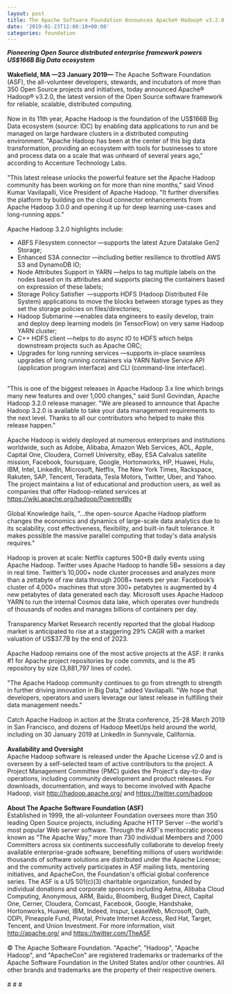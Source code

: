 ```yaml
---
layout: post
title: The Apache Software Foundation Announces Apache® Hadoop® v3.2.0
date: '2019-01-23T11:00:10+00:00'
categories: foundation
---
```

<div><strong><em>Pioneering Open Source distributed enterprise framework powers US$166B Big Data ecosystem</em></strong></div> 
  <div><strong><br /></strong></div> 
  <div><strong>Wakefield, MA —23 January 2019—</strong> The Apache Software Foundation (ASF), the all-volunteer developers, stewards, and incubators of more than 350 Open Source projects and initiatives, today announced Apache® Hadoop® v3.2.0, the latest version of the Open Source software framework for reliable, scalable, distributed computing.</div> 
  <div><br /></div> 
  <div>Now in its 11th year, Apache Hadoop is the foundation of the US$166B Big Data ecosystem (source: IDC) by enabling data applications to run and be managed on large hardware clusters in a distributed computing environment. &quot;Apache Hadoop has been at the center of this big data transformation, providing an ecosystem with tools for businesses to store and process data on a scale that was unheard of several years ago,&quot; according to Accenture Technology Labs.</div> 
  <div><br /></div> 
  <div>&quot;This latest release unlocks the powerful feature set the Apache Hadoop community has been working on for more than nine months,&quot; said Vinod Kumar Vavilapalli, Vice President of Apache Hadoop. &quot;It further diversifies the platform by building on the cloud connector enhancements from Apache Hadoop 3.0.0 and opening it up for deep learning use-cases and long-running apps.&quot;</div> 
  <div><br /></div> 
  <div>Apache Hadoop 3.2.0 highlights include:</div> 
  <div> 
    <ul> 
      <li>ABFS Filesystem connector —supports the latest Azure Datalake Gen2 Storage;</li> 
      <li>Enhanced S3A connector&nbsp;—including better resilience to throttled AWS S3 and DynamoDB IO;</li> 
      <li>Node Attributes Support in YARN —helps to tag multiple labels on the nodes based on its attributes and supports placing the containers based on expression of these labels;</li> 
      <li>Storage Policy Satisfier&nbsp; —supports HDFS (Hadoop Distributed File System) applications to move the blocks between storage types as they set the storage policies on files/directories;&nbsp;</li> 
      <li>Hadoop Submarine —enables data engineers to easily develop, train and deploy deep learning models (in TensorFlow) on very same Hadoop YARN cluster;</li> 
      <li>C++ HDFS client —helps to do async IO to HDFS which helps downstream projects such as Apache ORC;</li> 
      <li>Upgrades for long running services —supports in-place seamless upgrades of long running containers via YARN Native Service API (application program interface) and CLI (command-line interface).</li> 
    </ul> 
  </div> 
  <div><br /></div> 
  <div>&quot;This is one of the biggest releases in Apache Hadoop 3.x line which brings many new features and over 1,000 changes,&quot; said Sunil Govindan, Apache Hadoop 3.2.0 release manager. &quot;We are pleased to announce that Apache Hadoop 3.2.0 is available to take your data management requirements to the next level. Thanks to all our contributors who helped to make this release happen.&quot;</div> 
  <div><br /></div> 
  <div>Apache Hadoop is widely deployed at numerous enterprises and institutions worldwide, such as Adobe, Alibaba, Amazon Web Services, AOL, Apple, Capital One, Cloudera, Cornell University, eBay, ESA Calvalus satellite mission, Facebook, foursquare, Google, Hortonworks, HP, Huawei, Hulu, IBM, Intel, LinkedIn, Microsoft, Netflix, The New York Times, Rackspace, Rakuten, SAP, Tencent, Teradata, Tesla Motors, Twitter, Uber, and Yahoo. The project maintains a list of educational and production users, as well as companies that offer Hadoop-related services at <a href="https://wiki.apache.org/hadoop/PoweredBy">https://wiki.apache.org/hadoop/PoweredBy</a></div> 
  <div><br /></div> 
  <div>Global Knowledge hails, &quot;...the open-source Apache Hadoop platform changes the economics and dynamics of large-scale data analytics due to its scalability, cost effectiveness, flexibility, and built-in fault tolerance. It makes possible the massive parallel computing that today's data analysis requires.&quot;</div> 
  <div><br /></div> 
  <div>Hadoop is proven at scale: Netflix captures 500+B daily events using Apache Hadoop. Twitter uses Apache Hadoop to handle 5B+ sessions a day in real time. Twitter’s 10,000+ node cluster processes and analyzes more than a zettabyte of raw data through 200B+ tweets per year. Facebook’s cluster of 4,000+ machines that store 300+ petabytes is augmented by 4 new petabytes of data generated each day. Microsoft uses Apache Hadoop YARN to run the internal Cosmos data lake, which operates over hundreds of thousands of nodes and manages billions of containers per day.</div> 
  <div><br /></div> 
  <div>Transparency Market Research recently reported that the global Hadoop market is anticipated to rise at a staggering 29% CAGR with a market valuation of US$37.7B by the end of 2023.</div> 
  <div><br /></div> 
  <div>Apache Hadoop remains one of the most active projects at the ASF: it ranks #1 for Apache project repositories by code commits, and is the #5 repository by size (3,881,797 lines of code).</div> 
  <div><br /></div> 
  <div>&quot;The Apache Hadoop community continues to go from strength to strength in further driving innovation in Big Data,&quot; added Vavilapalli. &quot;We hope that developers, operators and users leverage our latest release in fulfilling their data management needs.&quot;</div> 
  <div><br /></div> 
  <div>Catch Apache Hadoop in action at the Strata conference, 25-28 March 2019 in San Francisco, and dozens of Hadoop MeetUps held around the world, including on 30 January 2019 at LinkedIn in Sunnyvale, California.</div> 
  <div><br /></div> 
  <div><strong>Availability and Oversight</strong></div> 
  <div>Apache Hadoop software is released under the Apache License v2.0 and is overseen by a self-selected team of active contributors to the project. A Project Management Committee (PMC) guides the Project's day-to-day operations, including community development and product releases. For downloads, documentation, and ways to become involved with Apache Hadoop, visit <a href="http://hadoop.apache.org/">http://hadoop.apache.org/</a>&nbsp;and <a href="https://twitter.com/hadoop">https://twitter.com/hadoop</a></div> 
  <div><br /></div> 
  <div><strong>About The Apache Software Foundation (ASF)</strong></div> 
  <div>Established in 1999, the all-volunteer Foundation oversees more than 350 leading Open Source projects, including Apache HTTP Server --the world's most popular Web server software. Through the ASF's meritocratic process known as &quot;The Apache Way,&quot; more than 730 individual Members and 7,000 Committers across six continents successfully collaborate to develop freely available enterprise-grade software, benefiting millions of users worldwide: thousands of software solutions are distributed under the Apache License; and the community actively participates in ASF mailing lists, mentoring initiatives, and ApacheCon, the Foundation's official global conference series. The ASF is a US 501(c)(3) charitable organization, funded by individual donations and corporate sponsors including Aetna, Alibaba Cloud Computing, Anonymous, ARM, Baidu, Bloomberg, Budget Direct, Capital One, Cerner, Cloudera, Comcast, Facebook, Google, Handshake, Hortonworks, Huawei, IBM, Indeed, Inspur, LeaseWeb, Microsoft, Oath, ODPi, Pineapple Fund, Pivotal, Private Internet Access, Red Hat, Target, Tencent, and Union Investment. For more information, visit <a href="http://apache.org/">http://apache.org/</a> and <a href="https://twitter.com/TheASF">https://twitter.com/TheASF</a></div> 
  <div><br /></div> 
  <div>© The Apache Software Foundation. &quot;Apache&quot;, &quot;Hadoop&quot;, &quot;Apache Hadoop&quot;, and &quot;ApacheCon&quot; are registered trademarks or trademarks of the Apache Software Foundation in the United States and/or other countries. All other brands and trademarks are the property of their respective owners.</div> 
  <div><br /></div> 
  <div># # #</div>

